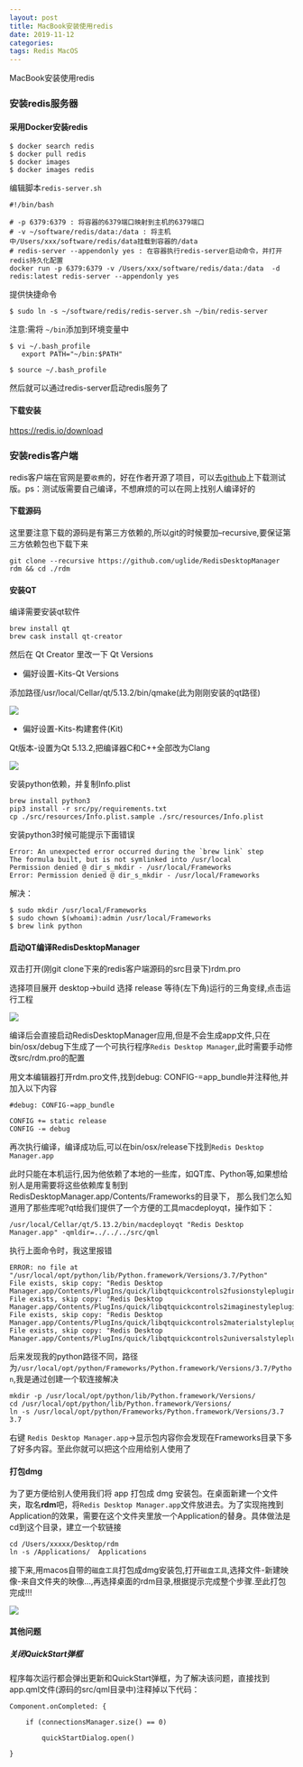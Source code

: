 ```yaml
---
layout: post
title: MacBook安装使用redis
date: 2019-11-12
categories: 
tags: Redis MacOS
---
```

MacBook安装使用redis

### 安装redis服务器

#### 采用Docker安装redis

```
$ docker search redis
$ docker pull redis
$ docker images
$ docker images redis
```
编辑脚本`redis-server.sh`

```
#!/bin/bash

# -p 6379:6379 : 将容器的6379端口映射到主机的6379端口
# -v ~/software/redis/data:/data : 将主机中/Users/xxx/software/redis/data挂载到容器的/data
# redis-server --appendonly yes : 在容器执行redis-server启动命令，并打开redis持久化配置
docker run -p 6379:6379 -v /Users/xxx/software/redis/data:/data  -d redis:latest redis-server --appendonly yes

```

提供快捷命令

```
$ sudo ln -s ~/software/redis/redis-server.sh ~/bin/redis-server
```

注意:需将 `~/bin`添加到环境变量中

```
$ vi ~/.bash_profile
   export PATH="~/bin:$PATH"

$ source ~/.bash_profile
```

然后就可以通过redis-server启动redis服务了

#### 下载安装

https://redis.io/download


### 安装redis客户端

redis客户端在官网是要`收费`的，好在作者开源了项目，可以去[github](https://github.com/uglide/RedisDesktopManager/releases)上下载测试版。ps：测试版需要自己编译，不想麻烦的可以在网上找别人编译好的

#### 下载源码
这里要注意下载的源码是有第三方依赖的,所以git的时候要加–recursive,要保证第三方依赖包也下载下来
```
git clone --recursive https://github.com/uglide/RedisDesktopManager rdm && cd ./rdm
```


#### 安装QT
编译需要安装qt软件

```
brew install qt
brew cask install qt-creator
```
然后在 Qt Creator 里改一下 Qt Versions

- 偏好设置-Kits-Qt Versions

添加路径/usr/local/Cellar/qt/5.13.2/bin/qmake(此为刚刚安装的qt路径)

![](/images/posts/dev/qt_setting1.png)

- 偏好设置-Kits-构建套件(Kit)

Qt版本-设置为Qt 5.13.2,把编译器C和C++全部改为Clang

![](/images/posts/dev/qt_setting2.png)

安装python依赖，并复制Info.plist
```
brew install python3
pip3 install -r src/py/requirements.txt
cp ./src/resources/Info.plist.sample ./src/resources/Info.plist
```

安装python3时候可能提示下面错误
```
Error: An unexpected error occurred during the `brew link` step
The formula built, but is not symlinked into /usr/local
Permission denied @ dir_s_mkdir - /usr/local/Frameworks
Error: Permission denied @ dir_s_mkdir - /usr/local/Frameworks
```
解决：

```
$ sudo mkdir /usr/local/Frameworks
$ sudo chown $(whoami):admin /usr/local/Frameworks
$ brew link python
```

#### 启动QT编译RedisDesktopManager

双击打开(刚git clone下来的redis客户端源码的src目录下)rdm.pro

选择项目展开 desktop->build 选择 release 等待(左下角)运行的三角变绿,点击运行工程

![](/images/posts/dev/qt_build.png)

编译后会直接启动RedisDesktopManager应用,但是不会生成app文件,只在bin/osx/debug下生成了一个可执行程序`Redis Desktop Manager`,此时需要手动修改src/rdm.pro的配置

用文本编辑器打开rdm.pro文件,找到debug: CONFIG-=app_bundle并注释他,并加入以下内容
```
#debug: CONFIG-=app_bundle

CONFIG += static release
CONFIG -= debug
```

再次执行编译，编译成功后,可以在bin/osx/release下找到`Redis Desktop Manager.app`

此时只能在本机运行,因为他依赖了本地的一些库，如QT库、Python等,如果想给别人是用需要将这些依赖库复制到 RedisDesktopManager.app/Contents/Frameworks的目录下，
那么我们怎么知道用了那些库呢?qt给我们提供了一个方便的工具macdeployqt，操作如下：

```
/usr/local/Cellar/qt/5.13.2/bin/macdeployqt "Redis Desktop Manager.app" -qmldir=../../../src/qml
```
执行上面命令时，我这里报错

```
ERROR: no file at "/usr/local/opt/python/lib/Python.framework/Versions/3.7/Python"
File exists, skip copy: "Redis Desktop Manager.app/Contents/PlugIns/quick/libqtquickcontrols2fusionstyleplugin.dylib"
File exists, skip copy: "Redis Desktop Manager.app/Contents/PlugIns/quick/libqtquickcontrols2imaginestyleplugin.dylib"
File exists, skip copy: "Redis Desktop Manager.app/Contents/PlugIns/quick/libqtquickcontrols2materialstyleplugin.dylib"
File exists, skip copy: "Redis Desktop Manager.app/Contents/PlugIns/quick/libqtquickcontrols2universalstyleplugin.dylib"
```

后来发现我的python路径不同，路径为`/usr/local/opt/python/Frameworks/Python.framework/Versions/3.7/Python`,我是通过创建一个软连接解决

```
mkdir -p /usr/local/opt/python/lib/Python.framework/Versions/
cd /usr/local/opt/python/lib/Python.framework/Versions/
ln -s /usr/local/opt/python/Frameworks/Python.framework/Versions/3.7 3.7
```

右键 `Redis Desktop Manager.app`->显示包内容你会发现在Frameworks目录下多了好多内容。至此你就可以把这个应用给别人使用了


#### 打包dmg
为了更方便给别人使用我们将 app 打包成 dmg 安装包。在桌面新建一个文件夹，取名**rdm**吧，将`Redis Desktop Manager.app`文件放进去。为了实现拖拽到Application的效果，需要在这个文件夹里放一个Application的替身。具体做法是cd到这个目录，建立一个软链接

```
cd /Users/xxxxx/Desktop/rdm
ln -s /Applications/  Applications
```

接下来,用macos自带的`磁盘工具`打包成dmg安装包,打开`磁盘工具`,选择文件-新建映像-来自文件夹的映像...,再选择桌面的rdm目录,根据提示完成整个步骤.至此打包完成!!!

![](/images/posts/dev/rdm_dmg.png)



#### 其他问题

##### 关闭QuickStart弹框
程序每次运行都会弹出更新和QuickStart弹框，为了解决该问题，直接找到app.qml文件(源码的src/qml目录中)注释掉以下代码：
```
Component.onCompleted: {

    if (connectionsManager.size() == 0)

        quickStartDialog.open()

}
```



